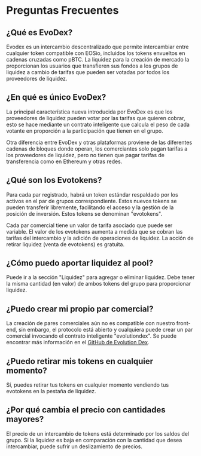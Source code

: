 # Preguntas Frecuentes

## ¿Qué es EvoDex?

Evodex es un intercambio descentralizado que permite intercambiar entre cualquier token compatible con EOSio, incluidos los tokens envueltos en cadenas cruzadas como pBTC. La liquidez para la creación de mercado la proporcionan los usuarios que transfieren sus fondos a los grupos de liquidez a cambio de tarifas que pueden ser votadas por todos los proveedores de liquidez.

## ¿En qué es único EvoDex?

La principal característica nueva introducida por EvoDex es que los proveedores de liquidez pueden votar por las tarifas que quieren cobrar, esto se hace mediante un contrato inteligente que calcula el peso de cada votante en proporción a la participación que tienen en el grupo.

Otra diferencia entre EvoDex y otras plataformas proviene de las diferentes cadenas de bloques donde operan, los comerciantes solo pagan tarifas a los proveedores de liquidez, pero no tienen que pagar tarifas de transferencia como en Ethereum y otras redes.

## ¿Qué son los Evotokens?

Para cada par registrado, habrá un token estándar respaldado por los activos en el par de grupos correspondiente. Estos nuevos tokens se pueden transferir libremente, facilitando el acceso y la gestión de la posición de inversión. Estos tokens se denominan "evotokens".

Cada par comercial tiene un valor de tarifa asociado que puede ser variable. El valor de los evotokens aumenta a medida que se cobran las tarifas del intercambio y la adición de operaciones de liquidez. La acción de retirar liquidez (venta de evotokens) es gratuita.

## ¿Cómo puedo aportar liquidez al pool?

Puede ir a la sección "Liquidez" para agregar o eliminar liquidez. Debe tener la misma cantidad (en valor) de ambos tokens del grupo para proporcionar liquidez.

## ¿Puedo crear mi propio par comercial?

La creación de pares comerciales aún no es compatible con nuestro front-end, sin embargo, el protocolo está abierto y cualquiera puede crear un par comercial invocando el contrato inteligente "evolutiondex". Se puede encontrar más información en el [GitHub de Evolution Dex](https://github.com/eosargentina/evolutiondex).

## ¿Puedo retirar mis tokens en cualquier momento?

Sí, puedes retirar tus tokens en cualquier momento vendiendo tus evotokens en la pestaña de liquidez.

## ¿Por qué cambia el precio con cantidades mayores?

El precio de un intercambio de tokens está determinado por los saldos del grupo. Si la liquidez es baja en comparación con la cantidad que desea intercambiar, puede sufrir un deslizamiento de precios.
